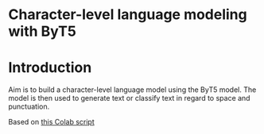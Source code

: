 # Character-level language modeling with ByT5

# Introduction
Aim is to build a character-level language model using the ByT5 model. The model is then used to generate text or 
classify text in regard to space and punctuation.


Based on [this Colab script](https://colab.research.google.com/drive/1obr78FY_cBmWY5ODViCmzdY6O1KB65Vc?usp=sharing#scrollTo=soCZS7n07Ts1)

